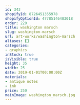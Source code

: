 ```yaml
---
id: 343
shopifyId: 8726451355978
shopifyOptionId: 47785146483018
order: 220
title: washington marsch
slug: washington-marsch
url: art-works/washington-marsch
aliases: []
categories:
- graphics
inStock: true
isVisible: true
height: 35
width: 25
date: 2019-01-01T00:00:00Z
materials:
- antique notes
- ink
price: 250
mainImage: washington_marsch.jpg
---
```


